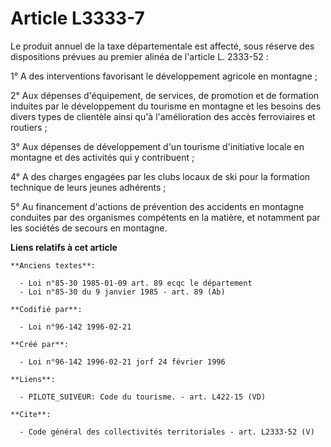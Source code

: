 # Article L3333-7

Le produit annuel de la taxe départementale est affecté, sous réserve des dispositions prévues au premier alinéa de l'article
L. 2333-52 : 

1° A des interventions favorisant le développement agricole en montagne ; 

2° Aux dépenses d'équipement, de services, de promotion et de formation induites par le développement du tourisme en montagne
et les besoins des divers types de clientèle ainsi qu'à l'amélioration des accès ferroviaires et routiers ; 

3° Aux dépenses de développement d'un tourisme d'initiative locale en montagne et des activités qui y contribuent ; 

4° A des charges engagées par les clubs locaux de ski pour la formation technique de leurs jeunes adhérents ; 

5° Au financement d'actions de prévention des accidents en montagne conduites par des organismes compétents en la matière, et
notamment par les sociétés de secours en montagne.

**Liens relatifs à cet article**

	**Anciens textes**:

	  - Loi n°85-30 1985-01-09 art. 89 ecqc le département
	  - Loi n°85-30 du 9 janvier 1985 - art. 89 (Ab)

	**Codifié par**:

	  - Loi n°96-142 1996-02-21

	**Créé par**:

	  - Loi n°96-142 1996-02-21 jorf 24 février 1996

	**Liens**:

	  - PILOTE_SUIVEUR: Code du tourisme. - art. L422-15 (VD)

	**Cite**:

	  - Code général des collectivités territoriales - art. L2333-52 (V)
